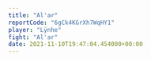 ```yaml
---
title: "Al'ar"
reportCode: "6gCk4KGrXh7WqHY1"
player: "Lÿnhe"
fight: "Al'ar"
date: 2021-11-10T19:47:04.454000+00:00
---
```

